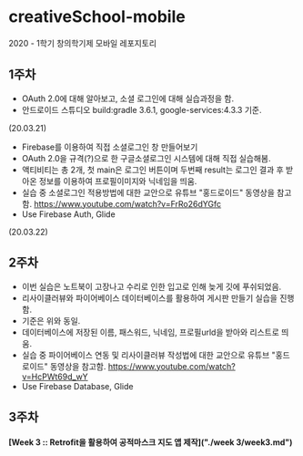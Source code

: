 # creativeSchool-mobile
2020 - 1학기 창의학기제 모바일 레포지토리

## 1주차
- OAuth 2.0에 대해 알아보고, 소셜 로그인에 대해 실습과정을 함.
- 안드로이드 스튜디오 build:gradle 3.6.1, google-services:4.3.3 기준. 

(20.03.21)

- Firebase를 이용하여 직접 소셜로그인 창 만들어보기
- OAuth 2.0을 규격(?)으로 한 구글소셜로그인 시스템에 대해 직접 실습해봄.
- 액티비티는 총 2개, 첫 main은 로그인 버튼이며 두번째 result는 로그인 결과 후 받아온 정보를 이용하여 프로필이미지와 닉네임을 띄움.
- 실습 중 소셜로그인 적용방법에 대한 교안으로 유튜브 "홍드로이드" 동영상을 참고함.
https://www.youtube.com/watch?v=FrRo26dYGfc
- Use Firebase Auth, Glide

(20.03.22)


## 2주차
- 이번 실습은 노트북이 고장나고 수리로 인한 입고로 인해 늦게 깃에 푸쉬되었음.
- 리사이클러뷰와 파이어베이스 데이터베이스를 활용하여 게시판 만들기 실습을 진행함.
- 기준은 위와 동일.
- 데이터베이스에 저장된 이름, 패스워드, 닉네임, 프로필urld을 받아와 리스트로 띄움.
- 실습 중 파이어베이스 연동 및 리사이클러뷰 작성법에 대한 교안으로 유튜브 "홍드로이드" 동영상을 참고함.
https://www.youtube.com/watch?v=HcPWt69d_wY
- Use Firebase Database, Glide

## 3주차
#### [Week 3 :: Retrofit을 활용하여 공적마스크 지도 앱 제작]("./week 3/week3.md")

